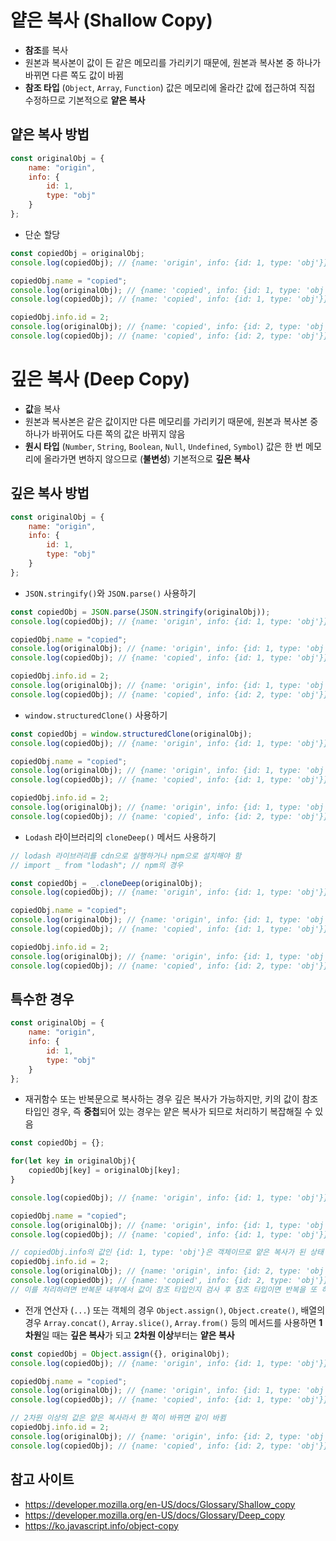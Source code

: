 # 얕은 복사 (Shallow Copy)
- **참조**를 복사
- 원본과 복사본이 값이 든 같은 메모리를 가리키기 때문에, 원본과 복사본 중 하나가 바뀌면 다른 쪽도 값이 바뀜
- **참조 타입** (`Object`, `Array`, `Function`) 값은 메모리에 올라간 값에 접근하여 직접 수정하므로 기본적으로 **얕은 복사**

## 얕은 복사 방법
```javascript
const originalObj = {
    name: "origin",
    info: {
        id: 1,
        type: "obj"
    }
};
```

- 단순 할당
```javascript
const copiedObj = originalObj;
console.log(copiedObj); // {name: 'origin', info: {id: 1, type: 'obj'}}

copiedObj.name = "copied";
console.log(originalObj); // {name: 'copied', info: {id: 1, type: 'obj'}}
console.log(copiedObj); // {name: 'copied', info: {id: 1, type: 'obj'}}

copiedObj.info.id = 2;
console.log(originalObj); // {name: 'copied', info: {id: 2, type: 'obj'}}
console.log(copiedObj); // {name: 'copied', info: {id: 2, type: 'obj'}}
```

# 깊은 복사 (Deep Copy)
- **값**을 복사
- 원본과 복사본은 같은 값이지만 다른 메모리를 가리키기 때문에, 원본과 복사본 중 하나가 바뀌어도 다른 쪽의 값은 바뀌지 않음
- **원시 타입** (`Number`, `String`, `Boolean`, `Null`, `Undefined`, `Symbol`) 값은 한 번 메모리에 올라가면 변하지 않으므로 (**불변성**) 기본적으로 **깊은 복사**

## 깊은 복사 방법

```javascript
const originalObj = {
    name: "origin",
    info: {
        id: 1,
        type: "obj"
    }
};
```

- `JSON.stringify()`와 `JSON.parse()` 사용하기
```javascript
const copiedObj = JSON.parse(JSON.stringify(originalObj));
console.log(copiedObj); // {name: 'origin', info: {id: 1, type: 'obj'}}

copiedObj.name = "copied";
console.log(originalObj); // {name: 'origin', info: {id: 1, type: 'obj'}}
console.log(copiedObj); // {name: 'copied', info: {id: 1, type: 'obj'}}

copiedObj.info.id = 2;
console.log(originalObj); // {name: 'origin', info: {id: 1, type: 'obj'}}
console.log(copiedObj); // {name: 'copied', info: {id: 2, type: 'obj'}}
```

- `window.structuredClone()` 사용하기
```javascript
const copiedObj = window.structuredClone(originalObj);
console.log(copiedObj); // {name: 'origin', info: {id: 1, type: 'obj'}}

copiedObj.name = "copied";
console.log(originalObj); // {name: 'origin', info: {id: 1, type: 'obj'}}
console.log(copiedObj); // {name: 'copied', info: {id: 1, type: 'obj'}}

copiedObj.info.id = 2;
console.log(originalObj); // {name: 'origin', info: {id: 1, type: 'obj'}}
console.log(copiedObj); // {name: 'copied', info: {id: 2, type: 'obj'}}
```

- `Lodash` 라이브러리의 `cloneDeep()` 메서드 사용하기

```javascript
// lodash 라이브러리를 cdn으로 실행하거나 npm으로 설치해야 함
// import _ from "lodash"; // npm의 경우

const copiedObj = _.cloneDeep(originalObj);
console.log(copiedObj); // {name: 'origin', info: {id: 1, type: 'obj'}}

copiedObj.name = "copied";
console.log(originalObj); // {name: 'origin', info: {id: 1, type: 'obj'}}
console.log(copiedObj); // {name: 'copied', info: {id: 1, type: 'obj'}}

copiedObj.info.id = 2;
console.log(originalObj); // {name: 'origin', info: {id: 1, type: 'obj'}}
console.log(copiedObj); // {name: 'copied', info: {id: 2, type: 'obj'}}
```

## 특수한 경우

```javascript
const originalObj = {
    name: "origin",
    info: {
        id: 1,
        type: "obj"
    }
};
```

- 재귀함수 또는 반복문으로 복사하는 경우 깊은 복사가 가능하지만, 키의 값이 참조 타입인 경우, 즉 **중첩**되어 있는 경우는 얕은 복사가 되므로 처리하기 복잡해질 수 있음
```javascript
const copiedObj = {};

for(let key in originalObj){
    copiedObj[key] = originalObj[key];
}

console.log(copiedObj); // {name: 'origin', info: {id: 1, type: 'obj'}}

copiedObj.name = "copied";
console.log(originalObj); // {name: 'origin', info: {id: 1, type: 'obj'}}
console.log(copiedObj); // {name: 'copied', info: {id: 1, type: 'obj'}}

// copiedObj.info의 값인 {id: 1, type: 'obj'}은 객체이므로 얕은 복사가 된 상태
copiedObj.info.id = 2;
console.log(originalObj); // {name: 'origin', info: {id: 2, type: 'obj'}}
console.log(copiedObj); // {name: 'copied', info: {id: 2, type: 'obj'}}
// 이를 처리하려면 반복문 내부에서 값이 참조 타입인지 검사 후 참조 타입이면 반복을 또 하도록 해야 하는데, 중첩될수록 복잡도가 증가하게 됨
```

- 전개 연산자 (`...`) 또는 객체의 경우 `Object.assign()`, `Object.create()`, 배열의 경우 `Array.concat()`, `Array.slice()`, `Array.from()` 등의 메서드를 사용하면 **1차원**일 때는 **깊은 복사**가 되고 **2차원 이상**부터는 **얕은 복사**

```javascript
const copiedObj = Object.assign({}, originalObj);
console.log(copiedObj); // {name: 'origin', info: {id: 1, type: 'obj'}}

copiedObj.name = "copied";
console.log(originalObj); // {name: 'origin', info: {id: 1, type: 'obj'}}
console.log(copiedObj); // {name: 'copied', info: {id: 1, type: 'obj'}}

// 2차원 이상의 값은 얕은 복사라서 한 쪽이 바뀌면 같이 바뀜
copiedObj.info.id = 2;
console.log(originalObj); // {name: 'origin', info: {id: 2, type: 'obj'}}
console.log(copiedObj); // {name: 'copied', info: {id: 2, type: 'obj'}}
```

## 참고 사이트
- https://developer.mozilla.org/en-US/docs/Glossary/Shallow_copy
- https://developer.mozilla.org/en-US/docs/Glossary/Deep_copy
- https://ko.javascript.info/object-copy